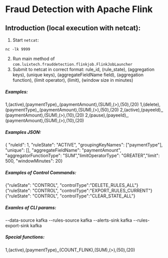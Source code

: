 # Fraud Detection with Apache Flink

## Introduction (local execution with netcat):

1. Start `netcat`:
```
nc -lk 9999
```
2. Run main method of `com.luixtech.frauddetection.flinkjob.FlinkJobLauncher`
3. Submit to netcat in correct format:
rule_id, (rule_state), (aggregation keys), (unique keys), (aggregateFieldName field), (aggregation function), (limit operator), (limit), (window size in minutes)

##### Examples:

1,(active),(paymentType),,(paymentAmount),(SUM),(>),(50),(20)
1,(delete),(paymentType),,(paymentAmount),(SUM),(>),(50),(20)
2,(active),(payeeId),,(paymentAmount),(SUM),(>),(10),(20)
2,(pause),(payeeId),,(paymentAmount),(SUM),(>),(10),(20)

##### Examples JSON:  
{ "ruleId": 1, "ruleState": "ACTIVE", "groupingKeyNames": ["paymentType"], "unique": [], "aggregateFieldName": "paymentAmount", "aggregatorFunctionType": "SUM","limitOperatorType": "GREATER","limit": 500, "windowMinutes": 20}

##### Examples of Control Commands:

{"ruleState": "CONTROL", "controlType":"DELETE_RULES_ALL"}
{"ruleState": "CONTROL", "controlType":"EXPORT_RULES_CURRENT"}
{"ruleState": "CONTROL", "controlType":"CLEAR_STATE_ALL"}


##### Examles of CLI params:
--data-source kafka --rules-source kafka --alerts-sink kafka --rules-export-sink kafka

##### Special functions:
1,(active),(paymentType),,(COUNT_FLINK),(SUM),(>),(50),(20)
